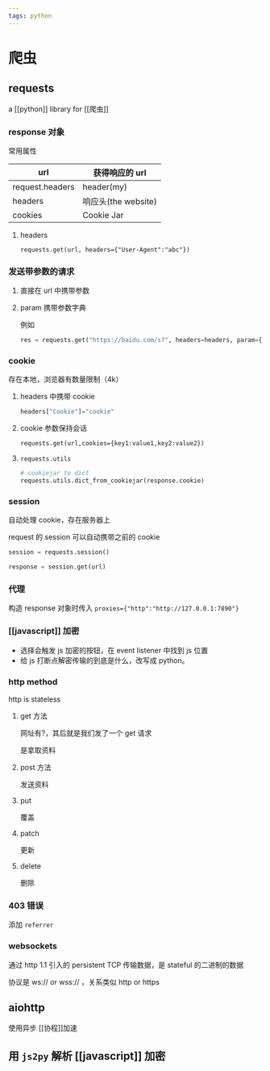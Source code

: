 ```yaml
---
tags: python
---
```

# 爬虫

## requests

a [[python]] library for [[爬虫]]

### response 对象

常用属性

| url             | 获得响应的 url      |
| --------------- | ------------------- |
| request.headers | header(my)          |
| headers         | 响应头(the website) |
| cookies         | Cookie Jar          |

1. headers

    `requests.get(url, headers={"User-Agent":"abc"})`

### 发送带参数的请求

1. 直接在 url 中携带参数

2. param 携带参数字典

    例如

    ```python
    res = requests.get("https://baidu.com/s?", headers=headers, param={"wd": "abc"})
    ```

### cookie

存在本地，浏览器有数量限制（4k）

1. headers 中携带 cookie

    ```python
    headers["Cookie"]="cookie"
    ```

2. cookie 参数保持会话

    `requests.get(url,cookies={key1:value1,key2:value2})`

3. `requests.utils`

    ```python
    # cookiejar to dict
    requests.utils.dict_from_cookiejar(response.cookie)

    ```

### session

自动处理 cookie，存在服务器上

request 的 session 可以自动携带之前的 cookie

```python
session = requests.session()

response = session.get(url)
```

### 代理

构造 response 对象时传入 `proxies={"http":"http://127.0.0.1:7890"}`

### [[javascript]] 加密

- 选择会触发 js 加密的按钮，在 event listener 中找到 js 位置
- 给 js 打断点解密传输的到底是什么，改写成 python。

### http method

http is stateless

1. get 方法

    网址有?，其后就是我们发了一个 get 请求

    是拿取资料

2. post 方法

    发送资料

3. put

    覆盖

4. patch

    更新

5. delete

    删除

### 403 错误

添加 `referrer`

### websockets

通过 http 1.1 引入的 persistent TCP 传输数据，是 stateful 的二进制的数据

协议是 ws:// or wss:// ，关系类似 http or https

## aiohttp

使用异步 [[协程]]加速

## 用 `js2py` 解析 [[javascript]] 加密
